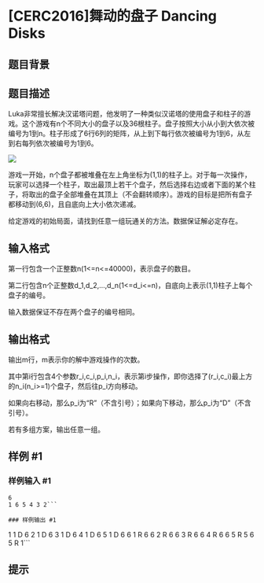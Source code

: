 # [CERC2016]舞动的盘子 Dancing Disks

## 题目背景



## 题目描述

Luka非常擅长解决汉诺塔问题，他发明了一种类似汉诺塔的使用盘子和柱子的游戏。这个游戏有n个不同大小的盘子以及36根柱子。盘子按照大小从小到大依次被编号为1到n。柱子形成了6行6列的矩阵，从上到下每行依次被编号为1到6，从左到右每列依次被编号为1到6。



 ![](https://cdn.luogu.com.cn/upload/pic/4686.png) 

游戏一开始，n个盘子都被堆叠在左上角坐标为(1,1)的柱子上。对于每一次操作，玩家可以选择一个柱子，取出最顶上若干个盘子，然后选择右边或者下面的某个柱子，将取出的盘子全部堆叠在其顶上（不会翻转顺序）。游戏的目标是把所有盘子都移动到(6,6)，且自底向上大小依次递减。


给定游戏的初始局面，请找到任意一组玩通关的方法。数据保证解必定存在。


## 输入格式

第一行包含一个正整数n(1<=n<=40000)，表示盘子的数目。

第二行包含n个正整数d\_1,d\_2,...,d\_n(1<=d\_i<=n)，自底向上表示(1,1)柱子上每个盘子的编号。

输入数据保证不存在两个盘子的编号相同。


## 输出格式

输出m行，m表示你的解中游戏操作的次数。

其中第i行包含4个参数r\_i,c\_i,p\_i,n\_i，表示第i步操作，即你选择了(r\_i,c\_i)最上方的n\_i(n\_i>=1)个盘子，然后往p\_i方向移动。

如果向右移动，那么p\_i为“R”（不含引号）；如果向下移动，那么p\_i为“D”（不含引号）。

若有多组方案，输出任意一组。


## 样例 #1

### 样例输入 #1
```
6
1 6 5 4 3 2```

### 样例输出 #1

```
1 1 D 6
2 1 D 6
3 1 D 6
4 1 D 6
5 1 D 6
6 1 R 6
6 2 R 6
6 3 R 6
6 4 R 6
6 5 R 5
6 5 R 1```

## 提示


